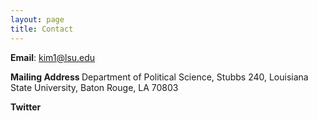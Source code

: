 ```yaml
---
layout: page
title: Contact
---
```


<p> <b>Email</b>: <a href="kim1@lsu.edu"> kim1@lsu.edu</a> </p>
<p> <b> Mailing Address </b> Department of Political Science, Stubbs 240, Louisiana State University, Baton Rouge, LA 70803 </p>
<p> <b> Twitter </b> <a href="https://twitter.com/jeonghkim1> @jeonghkim1 </a> </p> 
